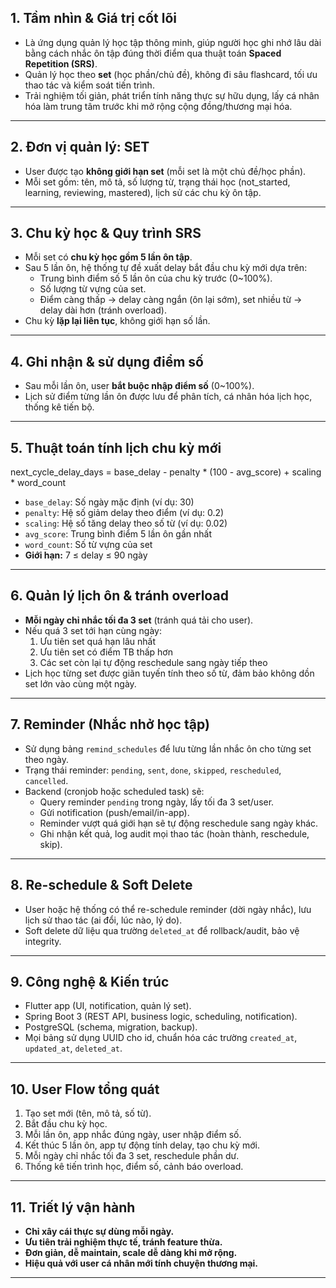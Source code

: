 ## 1. Tầm nhìn & Giá trị cốt lõi

- Là ứng dụng quản lý học tập thông minh, giúp người học ghi nhớ lâu dài bằng cách nhắc ôn tập đúng thời điểm qua thuật toán **Spaced Repetition (SRS)**.
- Quản lý học theo **set** (học phần/chủ đề), không đi sâu flashcard, tối ưu thao tác và kiểm soát tiến trình.
- Trải nghiệm tối giản, phát triển tính năng thực sự hữu dụng, lấy cá nhân hóa làm trung tâm trước khi mở rộng cộng đồng/thương mại hóa.

---

## 2. Đơn vị quản lý: SET

- User được tạo **không giới hạn set** (mỗi set là một chủ đề/học phần).
- Mỗi set gồm: tên, mô tả, số lượng từ, trạng thái học (not_started, learning, reviewing, mastered), lịch sử các chu kỳ ôn tập.

---

## 3. Chu kỳ học & Quy trình SRS

- Mỗi set có **chu kỳ học gồm 5 lần ôn tập**.
- Sau 5 lần ôn, hệ thống tự đề xuất delay bắt đầu chu kỳ mới dựa trên:
    - Trung bình điểm số 5 lần ôn của chu kỳ trước (0~100%).
    - Số lượng từ vựng của set.
    - Điểm càng thấp → delay càng ngắn (ôn lại sớm), set nhiều từ → delay dài hơn (tránh overload).
- Chu kỳ **lặp lại liên tục**, không giới hạn số lần.

---

## 4. Ghi nhận & sử dụng điểm số

- Sau mỗi lần ôn, user **bắt buộc nhập điểm số** (0~100%).
- Lịch sử điểm từng lần ôn được lưu để phân tích, cá nhân hóa lịch học, thống kê tiến bộ.

---

## 5. Thuật toán tính lịch chu kỳ mới

next_cycle_delay_days = base_delay - penalty * (100 - avg_score) + scaling * word_count

- `base_delay`: Số ngày mặc định (ví dụ: 30)
- `penalty`: Hệ số giảm delay theo điểm (ví dụ: 0.2)
- `scaling`: Hệ số tăng delay theo số từ (ví dụ: 0.02)
- `avg_score`: Trung bình điểm 5 lần ôn gần nhất
- `word_count`: Số từ vựng của set
- **Giới hạn:** 7 ≤ delay ≤ 90 ngày

---

## 6. Quản lý lịch ôn & tránh overload

- **Mỗi ngày chỉ nhắc tối đa 3 set** (tránh quá tải cho user).
- Nếu quá 3 set tới hạn cùng ngày:
    1. Ưu tiên set quá hạn lâu nhất
    2. Ưu tiên set có điểm TB thấp hơn
    3. Các set còn lại tự động reschedule sang ngày tiếp theo
- Lịch học từng set được giãn tuyến tính theo số từ, đảm bảo không dồn set lớn vào cùng một ngày.

---

## 7. Reminder (Nhắc nhở học tập)

- Sử dụng bảng `remind_schedules` để lưu từng lần nhắc ôn cho từng set theo ngày.
- Trạng thái reminder: `pending`, `sent`, `done`, `skipped`, `rescheduled`, `cancelled`.
- Backend (cronjob hoặc scheduled task) sẽ:
    - Query reminder `pending` trong ngày, lấy tối đa 3 set/user.
    - Gửi notification (push/email/in-app).
    - Reminder vượt quá giới hạn sẽ tự động reschedule sang ngày khác.
    - Ghi nhận kết quả, log audit mọi thao tác (hoàn thành, reschedule, skip).

---

## 8. Re-schedule & Soft Delete

- User hoặc hệ thống có thể re-schedule reminder (dời ngày nhắc), lưu lịch sử thao tác (ai đổi, lúc nào, lý do).
- Soft delete dữ liệu qua trường `deleted_at` để rollback/audit, bảo vệ integrity.

---

## 9. Công nghệ & Kiến trúc

- Flutter app (UI, notification, quản lý set).
- Spring Boot 3 (REST API, business logic, scheduling, notification).
- PostgreSQL (schema, migration, backup).
- Mọi bảng sử dụng UUID cho id, chuẩn hóa các trường `created_at`, `updated_at`, `deleted_at`.

---

## 10. User Flow tổng quát

1. Tạo set mới (tên, mô tả, số từ).
2. Bắt đầu chu kỳ học.
3. Mỗi lần ôn, app nhắc đúng ngày, user nhập điểm số.
4. Kết thúc 5 lần ôn, app tự động tính delay, tạo chu kỳ mới.
5. Mỗi ngày chỉ nhắc tối đa 3 set, reschedule phần dư.
6. Thống kê tiến trình học, điểm số, cảnh báo overload.

---

## 11. Triết lý vận hành

- **Chỉ xây cái thực sự dùng mỗi ngày.**
- **Ưu tiên trải nghiệm thực tế, tránh feature thừa.**
- **Đơn giản, dễ maintain, scale dễ dàng khi mở rộng.**
- **Hiệu quả với user cá nhân mới tính chuyện thương mại.**

---
